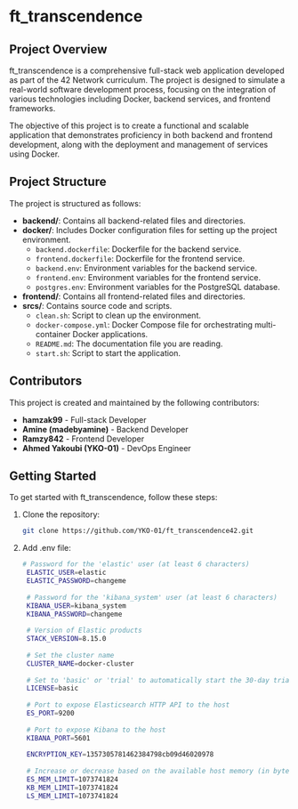 # ft_transcendence

## Project Overview

ft_transcendence is a comprehensive full-stack web application developed as part of the 42 Network curriculum. The project is designed to simulate a real-world software development process, focusing on the integration of various technologies including Docker, backend services, and frontend frameworks.

The objective of this project is to create a functional and scalable application that demonstrates proficiency in both backend and frontend development, along with the deployment and management of services using Docker.

## Project Structure

The project is structured as follows:

- **backend/**: Contains all backend-related files and directories.
- **docker/**: Includes Docker configuration files for setting up the project environment.
  - `backend.dockerfile`: Dockerfile for the backend service.
  - `frontend.dockerfile`: Dockerfile for the frontend service.
  - `backend.env`: Environment variables for the backend service.
  - `frontend.env`: Environment variables for the frontend service.
  - `postgres.env`: Environment variables for the PostgreSQL database.
- **frontend/**: Contains all frontend-related files and directories.
- **srcs/**: Contains source code and scripts.
  - `clean.sh`: Script to clean up the environment.
  - `docker-compose.yml`: Docker Compose file for orchestrating multi-container Docker applications.
  - `README.md`: The documentation file you are reading.
  - `start.sh`: Script to start the application.

## Contributors

This project is created and maintained by the following contributors:

- **hamzak99** - Full-stack Developer
- **Amine (madebyamine)** - Backend Developer
- **Ramzy842** - Frontend Developer
- **Ahmed Yakoubi (YKO-01)** - DevOps Engineer

## Getting Started

To get started with ft_transcendence, follow these steps:

1. Clone the repository:
   ```bash
   git clone https://github.com/YKO-01/ft_transcendence42.git
2. Add .env file:
   ```bash
   # Password for the 'elastic' user (at least 6 characters)
    ELASTIC_USER=elastic
    ELASTIC_PASSWORD=changeme
    
    # Password for the 'kibana_system' user (at least 6 characters)
    KIBANA_USER=kibana_system
    KIBANA_PASSWORD=changeme
    
    # Version of Elastic products
    STACK_VERSION=8.15.0
    
    # Set the cluster name
    CLUSTER_NAME=docker-cluster
    
    # Set to 'basic' or 'trial' to automatically start the 30-day trial
    LICENSE=basic
    
    # Port to expose Elasticsearch HTTP API to the host
    ES_PORT=9200
    
    # Port to expose Kibana to the host
    KIBANA_PORT=5601
    
    ENCRYPTION_KEY=1357305781462384798cb09d46020978
    
    # Increase or decrease based on the available host memory (in bytes)
    ES_MEM_LIMIT=1073741824
    KB_MEM_LIMIT=1073741824
    LS_MEM_LIMIT=1073741824

